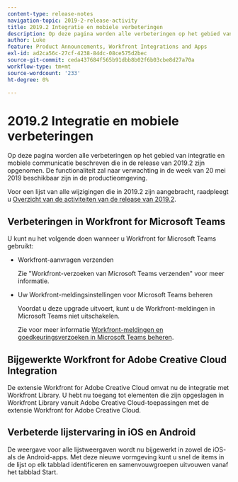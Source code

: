 ```yaml
---
content-type: release-notes
navigation-topic: 2019-2-release-activity
title: 2019.2 Integratie en mobiele verbeteringen
description: Op deze pagina worden alle verbeteringen op het gebied van integratie en mobiele communicatie beschreven die in de release van 2019.2 zijn opgenomen. De functionaliteit zal naar verwachting in de week van 20 mei 2019 beschikbaar zijn in de productieomgeving.
author: Luke
feature: Product Announcements, Workfront Integrations and Apps
exl-id: ad2ca56c-27cf-4238-84dc-08ce575d2bec
source-git-commit: ceda437684f565b91dbb8b02f6b03cbe8d27a70a
workflow-type: tm+mt
source-wordcount: '233'
ht-degree: 0%

---
```


# 2019.2 Integratie en mobiele verbeteringen

Op deze pagina worden alle verbeteringen op het gebied van integratie en mobiele communicatie beschreven die in de release van 2019.2 zijn opgenomen. De functionaliteit zal naar verwachting in de week van 20 mei 2019 beschikbaar zijn in de productieomgeving.

Voor een lijst van alle wijzigingen die in 2019.2 zijn aangebracht, raadpleegt u [Overzicht van de activiteiten van de release van 2019.2](../../../../product-announcements/product-releases/quarterly-release-archive/2019.2-release-activity/2019.2-release-activity-overview.md).

## Verbeteringen in Workfront for Microsoft Teams

U kunt nu het volgende doen wanneer u Workfront for Microsoft Teams gebruikt:

* Workfront-aanvragen verzenden

   Zie &quot;Workfront-verzoeken van Microsoft Teams verzenden&quot; voor meer informatie.

* Uw Workfront-meldingsinstellingen voor Microsoft Teams beheren

   Voordat u deze upgrade uitvoert, kunt u de Workfront-meldingen in Microsoft Teams niet uitschakelen.

   Zie voor meer informatie [Workfront-meldingen en goedkeuringsverzoeken in Microsoft Teams beheren](../../../../workfront-integrations-and-apps/using-workfront-with-microsoft-teams/manage-wf-notifications-approval-requests-ms-teams.md).

## Bijgewerkte Workfront for Adobe Creative Cloud Integration

De extensie Workfront for Adobe Creative Cloud omvat nu de integratie met Workfront Library. U hebt nu toegang tot elementen die zijn opgeslagen in Workfront Library vanuit Adobe Creative Cloud-toepassingen met de extensie Workfront for Adobe Creative Cloud.

## Verbeterde lijstervaring in iOS en Android

De weergave voor alle lijstweergaven wordt nu bijgewerkt in zowel de iOS- als de Android-apps. Met deze nieuwe vormgeving kunt u snel de items in de lijst op elk tabblad identificeren en samenvouwgroepen uitvouwen vanaf het tabblad Start.

